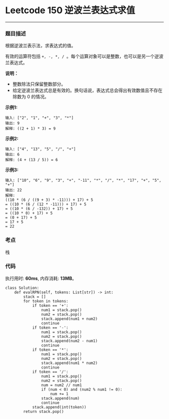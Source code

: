 # Leetcode 150 逆波兰表达式求值
***
### 题目描述

根据逆波兰表示法，求表达式的值。

有效的运算符包括 `+, -, *, / `。每个运算对象可以是整数，也可以是另一个逆波兰表达式。

**说明：**   

* 整数除法只保留整数部分。
* 给定逆波兰表达式总是有效的。换句话说，表达式总会得出有效数值且不存在除数为 0 的情况。 

**示例1:**  

	输入: ["2", "1", "+", "3", "*"]
	输出: 9
	解释: ((2 + 1) * 3) = 9
	
**示例2:**  

	输入: ["4", "13", "5", "/", "+"]
	输出: 6
	解释: (4 + (13 / 5)) = 6
	
**示例3:**  

	输入: ["10", "6", "9", "3", "+", "-11", "*", "/", "*", "17", "+", "5", "+"]
	输出: 22
	解释: 
  	((10 * (6 / ((9 + 3) * -11))) + 17) + 5
	= ((10 * (6 / (12 * -11))) + 17) + 5
	= ((10 * (6 / -132)) + 17) + 5
	= ((10 * 0) + 17) + 5
	= (0 + 17) + 5
	= 17 + 5
	= 22


### 考点

栈


### 代码
执行用时: **60ms**, 内存消耗: **13MB**。

```
class Solution:
    def evalRPN(self, tokens: List[str]) -> int:
        stack = []
        for token in tokens:
            if token == '+':
                num1 = stack.pop()
                num2 = stack.pop()
                stack.append(num1 + num2)
                continue
            if token == '-':
                num1 = stack.pop()
                num2 = stack.pop()
                stack.append(num2 - num1)
                continue
            if token == '*':
                num1 = stack.pop()
                num2 = stack.pop()
                stack.append(num1 * num2)
                continue
            if token == '/':
                num1 = stack.pop()
                num2 = stack.pop()
                num = num2 // num1
                if (num < 0) and (num2 % num1 != 0):
                    num += 1
                stack.append(num)
                continue
            stack.append(int(token))
        return stack.pop()
            
```




